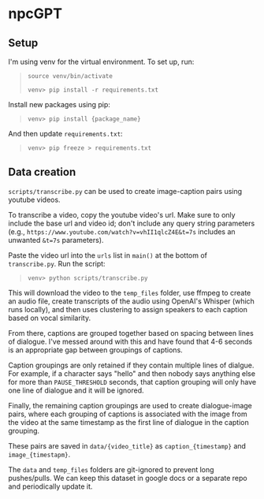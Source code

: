 # npcGPT

## Setup
I'm using venv for the virtual environment. To set up, run:

>`source venv/bin/activate`
>
>`venv> pip install -r requirements.txt`

Install new packages using pip:

>`venv> pip install {package_name}`

And then update `requirements.txt`:

>`venv> pip freeze > requirements.txt`


## Data creation
`scripts/transcribe.py` can be used to create image-caption pairs using youtube videos.

To transcribe a video, copy the youtube video's url. Make sure to only include the base url and video id; don't include any query string parameters (e.g., `https://www.youtube.com/watch?v=vhII1qlcZ4E&t=7s` includes an unwanted `&t=7s` parameters).

Paste the video url into the `urls` list in `main()` at the bottom of `transcribe.py`. Run the script:

>`venv> python scripts/transcribe.py`

This will download the video to the `temp_files` folder, use ffmpeg to create an audio file, create transcripts of the audio using OpenAI's Whisper (which runs locally), and then uses clustering to assign speakers to each caption based on vocal similarity.

From there, captions are grouped together based on spacing between lines of dialogue. I've messed around with this and have found that 4-6 seconds is an appropriate gap between groupings of captions.

Caption groupings are only retained if they contain multiple lines of dialgue. For example, if a character says "hello" and then nobody says anything else for more than `PAUSE_THRESHOLD` seconds, that caption grouping will only have one line of dialogue and it will be ignored.

Finally, the remaining caption groupings are used to create dialogue-image pairs, where each grouping of captions is associated with the image from the video at the same timestamp as the first line of dialogue in the caption grouping.

These pairs are saved in `data/{video_title}` as `caption_{timestamp}` and `image_{timestapm}`.

The `data` and `temp_files` folders are git-ignored to prevent long pushes/pulls. We can keep this dataset in google docs or a separate repo and periodically update it.